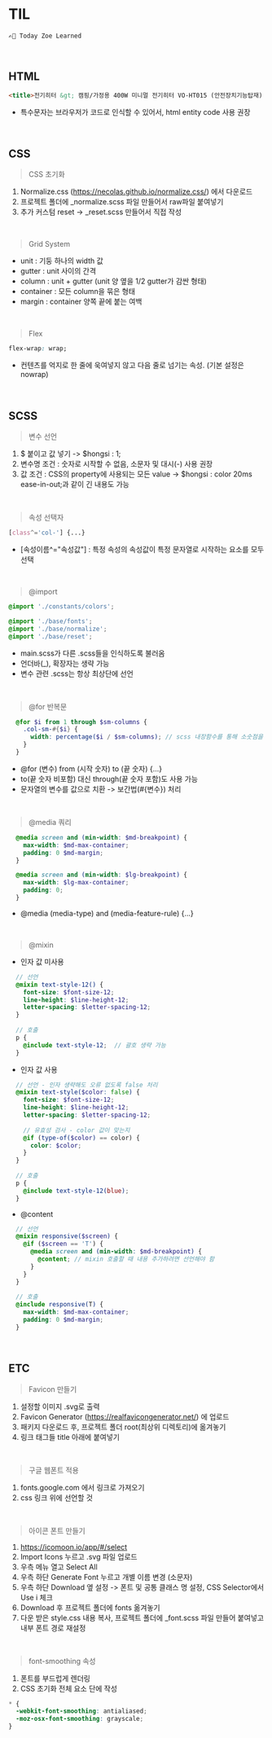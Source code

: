 # TIL
    ✍🏻 Today Zoe Learned

<br>

## HTML
```html
<title>전기히터 &gt; 캠핑/가정용 400W 미니멀 전기히터 VO-HT015 (안전장치기능탑재) | 내일의 집</title>
```
- 특수문자는 브라우저가 코드로 인식할 수 있어서, html entity code 사용 권장

<br>

## CSS
> CSS 초기화
1) Normalize.css (https://necolas.github.io/normalize.css/) 에서 다운로드
2) 프로젝트 폴더에 _normalize.scss 파일 만들어서 raw파일 붙여넣기
3) 추가 커스텀 reset -> _reset.scss 만들어서 직접 작성
<br>

> Grid System
- unit : 기둥 하나의 width 값
- gutter : unit 사이의 간격
- column : unit + gutter (unit 양 옆을 1/2 gutter가 감싼 형태)
- container : 모든 column을 묶은 형태
- margin : container 양쪽 끝에 붙는 여백
<br>

> Flex
```css
flex-wrap: wrap;
```
- 컨텐츠를 억지로 한 줄에 욱여넣지 않고 다음 줄로 넘기는 속성. (기본 설정은 nowrap)

<br>

## SCSS
> 변수 선언
1) $ 붙이고 값 넣기 -> $hongsi : 1;
2) 변수명 조건 : 숫자로 시작할 수 없음, 소문자 및 대시(-) 사용 권장
3) 값 조건 : CSS의 property에 사용되는 모든 value -> $hongsi : color 20ms ease-in-out;과 같이 긴 내용도 가능
<br>

> 속성 선택자
 ```css
[class^='col-'] {...}
```
- [속성이름^="속성값"] : 특정 속성의 속성값이 특정 문자열로 시작하는 요소를 모두 선택
<br>

> @import
```scss
@import './constants/colors';

@import './base/fonts';
@import './base/normalize';
@import './base/reset';
```
- main.scss가 다른 .scss들을 인식하도록 불러옴
- 언더바(_), 확장자는 생략 가능
- 변수 관련 .scss는 항상 최상단에 선언
<br>

> @for 반복문
```scss
  @for $i from 1 through $sm-columns {
    .col-sm-#{$i} {
      width: percentage($i / $sm-columns); // scss 내장함수를 통해 소숫점을 퍼센트로 변환
    }
  }
```
- @for (변수) from (시작 숫자) to (끝 숫자) {...}
- to(끝 숫자 비포함) 대신 through(끝 숫자 포함)도 사용 가능
- 문자열의 변수를 값으로 치환 -> 보간법(#{변수}) 처리
<br>

> @media 쿼리
```scss
  @media screen and (min-width: $md-breakpoint) {
    max-width: $md-max-container;
    padding: 0 $md-margin;
  }

  @media screen and (min-width: $lg-breakpoint) {
    max-width: $lg-max-container;
    padding: 0;
  }
```
- @media (media-type) and (media-feature-rule) {...}
<br>

> @mixin
- 인자 값 미사용
```scss
  // 선언
  @mixin text-style-12() {
    font-size: $font-size-12;
    line-height: $line-height-12;
    letter-spacing: $letter-spacing-12;
  }
  
  // 호출
  p {
    @include text-style-12;  // 괄호 생략 가능
  }
```
- 인자 값 사용
```scss
  // 선언 - 인자 생략해도 오류 없도록 false 처리
  @mixin text-style($color: false) {
    font-size: $font-size-12;
    line-height: $line-height-12;
    letter-spacing: $letter-spacing-12;
    
    // 유효성 검사 - color 값이 맞는지
    @if (type-of($color) == color) {
      color: $color;
    }
  }
  
  // 호출
  p {
    @include text-style-12(blue);
  }
```
- @content
```scss
  // 선언
  @mixin responsive($screen) {
    @if ($screen == 'T') {
      @media screen and (min-width: $md-breakpoint) {
        @content; // mixin 호출할 때 내용 추가하려면 선언해야 함
      }
    }
  }
    
  // 호출
  @include responsive(T) {
    max-width: $md-max-container;
    padding: 0 $md-margin;
  }
```

<br>

## ETC
> Favicon 만들기
1) 설정할 이미지 .svg로 출력
2) Favicon Generator (https://realfavicongenerator.net/) 에 업로드
3) 패키지 다운로드 후, 프로젝트 폴더 root(최상위 디렉토리)에 옮겨놓기
4) 링크 태그들 title 아래에 붙여넣기
<br>

> 구글 웹폰트 적용
1) fonts.google.com 에서 링크로 가져오기
2) css 링크 위에 선언할 것
<br>

> 아이콘 폰트 만들기
1) https://icomoon.io/app/#/select 
2) Import Icons 누르고 .svg 파일 업로드
3) 우측 메뉴 열고 Select All
4) 우측 하단 Generate Font 누르고 개별 이름 변경 (소문자)
5) 우측 하단 Download 옆 설정 -> 폰트 및 공통 클래스 명 설정, CSS Selector에서 Use i 체크
6) Download 후 프로젝트 폴더에 fonts 옮겨놓기
7) 다운 받은 style.css 내용 복사, 프로젝트 폴더에 _font.scss 파일 만들어 붙여넣고 내부 폰트 경로 재설정
<br>

> font-smoothing 속성
1) 폰트를 부드럽게 렌더링
2) CSS 초기화 전체 요소 단에 작성
```scss
* {
  -webkit-font-smoothing: antialiased;
  -moz-osx-font-smoothing: grayscale;
}
```
